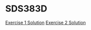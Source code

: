 # SDS383D
[Exercise 1 Solution](exercises01-Solutions.pdf)
[Exercise 2 Solution](exercises02-Solutions.pdf)
